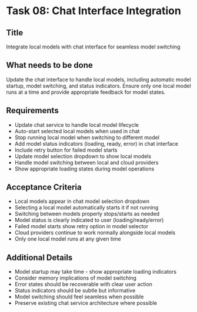 # Task 08: Chat Interface Integration

## Title
Integrate local models with chat interface for seamless model switching

## What needs to be done
Update the chat interface to handle local models, including automatic model startup, model switching, and status indicators. Ensure only one local model runs at a time and provide appropriate feedback for model states.

## Requirements
- Update chat service to handle local model lifecycle
- Auto-start selected local models when used in chat
- Stop running local model when switching to different model
- Add model status indicators (loading, ready, error) in chat interface
- Include retry button for failed model starts
- Update model selection dropdown to show local models
- Handle model switching between local and cloud providers
- Show appropriate loading states during model operations

## Acceptance Criteria
- Local models appear in chat model selection dropdown
- Selecting a local model automatically starts it if not running
- Switching between models properly stops/starts as needed
- Model status is clearly indicated to user (loading/ready/error)
- Failed model starts show retry option in model selector
- Cloud providers continue to work normally alongside local models
- Only one local model runs at any given time

## Additional Details
- Model startup may take time - show appropriate loading indicators
- Consider memory implications of model switching
- Error states should be recoverable with clear user action
- Status indicators should be subtle but informative
- Model switching should feel seamless when possible
- Preserve existing chat service architecture where possible